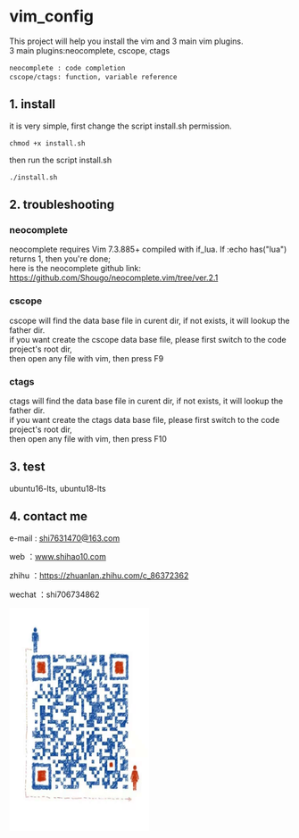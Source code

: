 # vim_config  
  
This project will help you install the vim and 3 main vim plugins.  
3 main plugins:neocomplete, cscope, ctags

	neocomplete : code completion    
	cscope/ctags: function, variable reference

## 1. install  
it is very simple, first change the script install.sh permission.  

	chmod +x install.sh  

then run the script install.sh   

    ./install.sh  
  
## 2. troubleshooting  
### neocomplete  
neocomplete requires Vim 7.3.885+ compiled with if_lua. If :echo has("lua") returns 1, then you're done;   
here is the neocomplete github link: https://github.com/Shougo/neocomplete.vim/tree/ver.2.1  
  
  
### cscope  
cscope will find the data base file in curent dir, if not exists, it will lookup the father dir.  
if you want create the cscope data base file, please first switch to the code project's root dir,  
then open any file with vim, then press F9  
  
### ctags  
ctags will find the data base file in curent dir, if not exists, it will lookup the father dir.  
if you want create the ctags data base file, please first switch to the code project's root dir,  
then open any file with vim, then press F10  

## 3. test  
ubuntu16-lts, ubuntu18-lts

## 4. contact me

e-mail : shi7631470@163.com
   
web    ：www.shihao10.com
 
zhihu  ：https://zhuanlan.zhihu.com/c_86372362
    
wechat ：shi706734862
	 
<img src="https://github.com/shi-hao/c_language_study/blob/master/chatME.jpg" width="250" height="400" />
